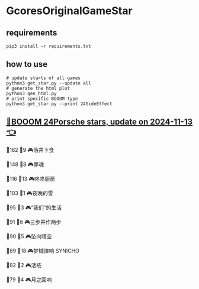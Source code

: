 # GcoresOriginalGameStar

## requirements
```
pip3 install -r requirements.txt
```

## how to use
```
# update starts of all games
python3 get_star.py --update all
# generate the html plot
python3 gen_html.py
# print specific BOOOM type
python3 get_star.py --print 24SideEffect
```

## [🔗BOOOM 24Porsche stars, update on 2024-11-13👈](https://raw.githack.com/sichaozhang1112/GcoresOriginalGameStar/main/html/24Porsche.html) 
🌟162 👥9   🎮落井下食               

🌟148 👥8   🎮罪魂                 

🌟116 👥13  🎮咚咚厨房               

🌟103 👥1   🎮夜晚的雪               

🌟95  👥3   🎮“我们”的生活            

🌟91  👥6   🎮三步并作两步             

🌟90  👥5   🎮坠向晴空               

🌟89  👥18  🎮梦械律响 SYNICHO       

🌟82  👥2   🎮活疮                 

🌟79  👥4   🎮月之回响               

